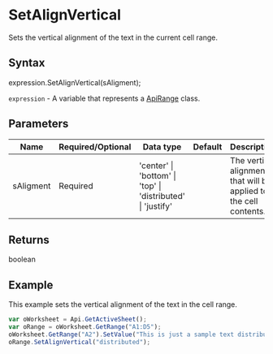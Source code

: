 # SetAlignVertical

Sets the vertical alignment of the text in the current cell range.

## Syntax

expression.SetAlignVertical(sAligment);

`expression` - A variable that represents a [ApiRange](../ApiRange.md) class.

## Parameters

| **Name** | **Required/Optional** | **Data type** | **Default** | **Description** |
| ------------- | ------------- | ------------- | ------------- | ------------- |
| sAligment | Required | 'center' &#124; 'bottom' &#124; 'top' &#124; 'distributed' &#124; 'justify' |  | The vertical alignment that will be applied to the cell contents. |

## Returns

boolean

## Example

This example sets the vertical alignment of the text in the cell range.

```javascript
var oWorksheet = Api.GetActiveSheet();
var oRange = oWorksheet.GetRange("A1:D5");
oWorksheet.GetRange("A2").SetValue("This is just a sample text distributed in the A2 cell.");
oRange.SetAlignVertical("distributed");
```
